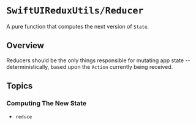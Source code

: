 # ``SwiftUIReduxUtils/Reducer``

A pure function that computes the next version of `State`.


## Overview

Reducers should be the only things responsible for mutating app state -- deterministically, based upon the `Action` currently being received.


## Topics

### Computing The New State

- ``reduce``

    
